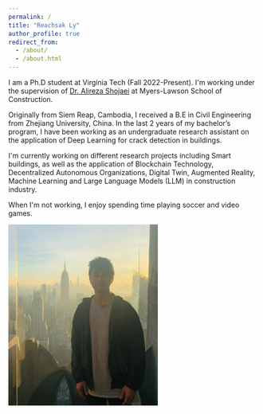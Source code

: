 ```yaml
---
permalink: /
title: "Reachsak Ly"
author_profile: true
redirect_from: 
  - /about/
  - /about.html
---
```


I am a Ph.D student at Virginia Tech (Fall 2022-Present). I'm working under the supervision of [Dr. Alireza Shojaei](https://mlsoc.vt.edu/about/faculty-and-staff/alireza-shojaei.html) at Myers-Lawson School of Construction.

Originally from Siem Reap, Cambodia, I received a B.E in Civil Engineering from Zhejiang University, China. In the last 2 years of my bachelor’s program, I have been working as an undergraduate research assistant on the application of Deep Learning for crack detection in buildings.

I'm currently working on different research projects including Smart buildings, as well as the application of Blockchain Technology, Decentralized Autonomous Organizations,  Digital Twin,  Augmented Reality, Machine Learning and Large Language Models (LLM) in construction industry. 

When I'm not working, I enjoy spending time playing soccer and video games.

<img src="/images/xx.png" width="300">
